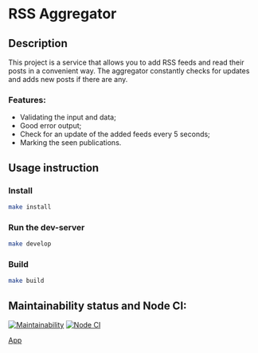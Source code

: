 # RSS Aggregator

## Description
This project is a service that allows you to add RSS feeds and read their posts in a convenient way. The aggregator constantly checks for updates and adds new posts if there are any.

### Features:
* Validating the input and data;
* Good error output;
* Check for an update of the added feeds every 5 seconds;
* Marking the seen publications.

## Usage instruction

### Install
```sh
make install
```
### Run the dev-server
```sh
make develop
```

### Build
```sh
make build
```

## Maintainability status and Node CI:
[![Maintainability](https://api.codeclimate.com/v1/badges/cec525c7d6bf13c7a2c2/maintainability)](https://codeclimate.com/github/elizablok/rss-aggregator/maintainability)
[![Node CI](https://github.com/elizablok/rss-aggregator/actions/workflows/node-ci.yml/badge.svg)](https://github.com/elizablok/rss-aggregator/actions/workflows/node-ci.yml)

[App](https://this-is-rss-aggregator.vercel.app/)
